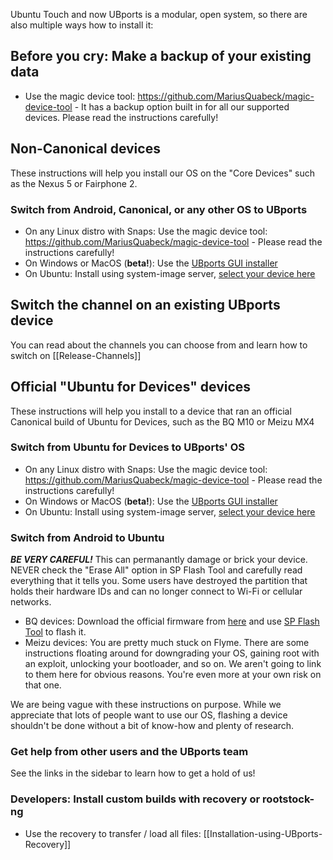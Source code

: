 Ubuntu Touch and now UBports is a modular, open system, so there are also multiple ways how to install it:

## Before you cry: Make a backup of your existing data

* Use the magic device tool: https://github.com/MariusQuabeck/magic-device-tool - It has a backup option built in for all our supported devices. Please read the instructions carefully!

## Non-Canonical devices

These instructions will help you install our OS on the "Core Devices" such as the Nexus 5 or Fairphone 2.

### Switch from Android, Canonical, or any other OS to UBports

* On any Linux distro with Snaps: Use the magic device tool: https://github.com/MariusQuabeck/magic-device-tool - Please read the instructions carefully!
* On Windows or MacOS (**beta!**): Use the [UBports GUI installer](https://github.com/ubports/ubports-installer/releases)
* On Ubuntu: Install using system-image server, [select your device here](https://devices.ubports.com/#/)

## Switch the channel on an existing UBports device

You can read about the channels you can choose from and learn how to switch on [[Release-Channels]]

## Official "Ubuntu for Devices" devices

These instructions will help you install to a device that ran an official Canonical build of Ubuntu for Devices, such as the BQ M10 or Meizu MX4

### Switch from Ubuntu for Devices to UBports' OS

* On any Linux distro with Snaps: Use the magic device tool: https://github.com/MariusQuabeck/magic-device-tool - Please read the instructions carefully!
* On Windows or MacOS (**beta!**): Use the [UBports GUI installer](https://github.com/ubports/ubports-installer/releases)
* On Ubuntu: Install using system-image server, [select your device here](https://devices.ubports.com/#/)

### Switch from Android to Ubuntu

***BE VERY CAREFUL!*** This can permanantly damage or brick your device. NEVER check the "Erase All" option in SP Flash Tool and carefully read everything that it tells you. Some users have destroyed the partition that holds their hardware IDs and can no longer connect to Wi-Fi or cellular networks.

* BQ devices: Download the official firmware from [here](http://www.mibqyyo.com/en-download/) and use [SP Flash Tool](https://spflashtool.com/) to flash it.
* Meizu devices: You are pretty much stuck on Flyme. There are some instructions floating around for downgrading your OS, gaining root with an exploit, unlocking your bootloader, and so on. We aren't going to link to them here for obvious reasons. You're even more at your own risk on that one.

We are being vague with these instructions on purpose. While we appreciate that lots of people want to use our OS, flashing a device shouldn't be done without a bit of know-how and plenty of research.

### Get help from other users and the UBports team

See the links in the sidebar to learn how to get a hold of us!

### Developers: Install custom builds with recovery or rootstock-ng
* Use the recovery to transfer / load all files: [[Installation-using-UBports-Recovery]]